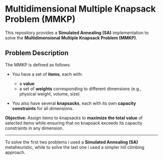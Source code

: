 # Multidimensional Multiple Knapsack Problem (MMKP)

This repository provides a **Simulated Annealing (SA)** implementation to solve the **Multidimensional Multiple Knapsack Problem (MMKP)**.

## Problem Description

The MMKP is defined as follows:

* You have a set of **items**, each with:

  * a **value**
  * a set of **weights** corresponding to different dimensions (e.g., physical weight, volume, size)
* You also have several **knapsacks**, each with its own **capacity constraints** for all dimensions.

**Objective:** Assign items to knapsacks to **maximize the total value** of selected items while ensuring that no knapsack exceeds its capacity constraints in any dimension.

---

To solve the first two problems i used a **Simulated Annealing (SA)** metaheuristic, while to solve the last one i used a simpler hill climbing approach.
